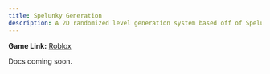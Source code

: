 ```yaml
---
title: Spelunky Generation
description: A 2D randomized level generation system based off of Spelunky's level generation.
---
```


**Game Link:** [Roblox](https://www.roblox.com/games/18536339230/Spelunky-Ripoff-3)

Docs coming soon.
